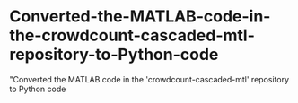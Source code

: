 # Converted-the-MATLAB-code-in-the-crowdcount-cascaded-mtl-repository-to-Python-code
"Converted the MATLAB code in the 'crowdcount-cascaded-mtl' repository to Python code
